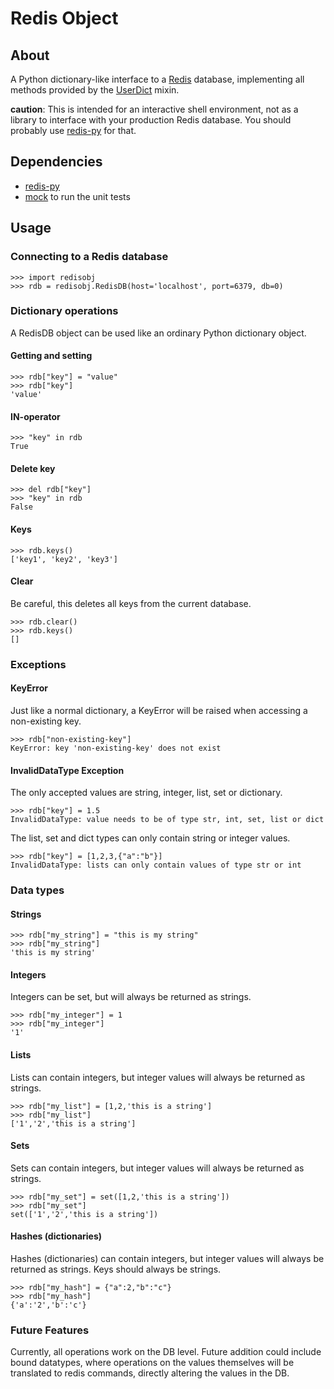 Redis Object
============

About
-----

A Python dictionary-like interface to a [Redis](http://redis.io/) database, implementing all methods provided by the
[UserDict](http://docs.python.org/library/userdict.html) mixin.

**caution**: This is intended for an interactive shell environment, not as a library to interface
with your production Redis database. You should probably use [redis-py](https://github.com/andymccurdy/redis-py) for that.

Dependencies
------------

* [redis-py](https://github.com/andymccurdy/redis-py)
* [mock](http://code.google.com/p/mock/) to run the unit tests

Usage
-----

### Connecting to a Redis database

    >>> import redisobj
    >>> rdb = redisobj.RedisDB(host='localhost', port=6379, db=0)

### Dictionary operations

A RedisDB object can be used like an ordinary Python dictionary object.

#### Getting and setting

    >>> rdb["key"] = "value"
    >>> rdb["key"]
    'value'

#### IN-operator

    >>> "key" in rdb
    True

#### Delete key

    >>> del rdb["key"]
    >>> "key" in rdb
    False

#### Keys

    >>> rdb.keys()
    ['key1', 'key2', 'key3']

#### Clear

Be careful, this deletes all keys from the current database.

    >>> rdb.clear()
    >>> rdb.keys()
    []

### Exceptions

#### KeyError

Just like a normal dictionary, a KeyError will be raised when accessing a non-existing key.

    >>> rdb["non-existing-key"]
    KeyError: key 'non-existing-key' does not exist

#### InvalidDataType Exception

The only accepted values are string, integer, list, set or dictionary.

    >>> rdb["key"] = 1.5
    InvalidDataType: value needs to be of type str, int, set, list or dict

The list, set and dict types can only contain string or integer values.

    >>> rdb["key"] = [1,2,3,{"a":"b"}]
    InvalidDataType: lists can only contain values of type str or int

### Data types

#### Strings

    >>> rdb["my_string"] = "this is my string"
    >>> rdb["my_string"]
    'this is my string'

#### Integers

Integers can be set, but will always be returned as strings.

    >>> rdb["my_integer"] = 1
    >>> rdb["my_integer"]
    '1'

#### Lists

Lists can contain integers, but integer values will always be returned as strings.

    >>> rdb["my_list"] = [1,2,'this is a string']
    >>> rdb["my_list"]
    ['1','2','this is a string']

#### Sets

Sets can contain integers, but integer values will always be returned as strings.

    >>> rdb["my_set"] = set([1,2,'this is a string'])
    >>> rdb["my_set"]
    set(['1','2','this is a string'])

#### Hashes (dictionaries)

Hashes (dictionaries) can contain integers, but integer values will always be returned as strings. Keys should
always be strings.

    >>> rdb["my_hash"] = {"a":2,"b":"c"}
    >>> rdb["my_hash"]
    {'a':'2','b':'c'}

### Future Features

Currently, all operations work on the DB level. Future addition could include bound datatypes, where operations on the
values themselves will be translated to redis commands, directly altering the values in the DB.